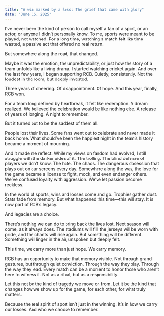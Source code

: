 ```yaml
---
title: "A win marked by a loss: The grief that came with glory"
date: "June 16, 2025"
---
```


I’ve never been the kind of person to call myself a fan of a sport, or an actor, or anyone I didn’t personally know. To me, sports were meant to be played, not watched. For a long time, watching a match felt like time wasted, a passive act that offered no real return.

But somewhere along the road, that changed.

Maybe it was the emotion, the unpredictability, or just how the story of a team unfolds like a living drama. I started watching cricket again. And over the last few years, I began supporting RCB. Quietly, consistently. Not the loudest in the room, but deeply invested.

Three years of cheering. Of disappointment. Of hope. And this year, finally, RCB won.

For a team long defined by heartbreak, it felt like redemption. A dream realized. We believed the celebration would be like nothing else. A release of years of longing. A night to remember.

But it turned out to be the saddest of them all.

People lost their lives. Some fans went out to celebrate and never made it back home. What should’ve been the happiest night in the team’s history became a moment of mourning.

And it made me reflect. While my views on fandom had evolved, I still struggle with the darker sides of it. The trolling. The blind defense of players we don’t know. The hate. The chaos. The dangerous obsession that plays out on our screens every day. Somewhere along the way, the love for the game became a license to fight, mock, and even endanger others. We’ve confused loyalty with aggression. We’ve let passion become reckless.

In the world of sports, wins and losses come and go. Trophies gather dust. Stats fade from memory. But what happened this time—this will stay. It is now part of RCB’s legacy.

And legacies are a choice.

There’s nothing we can do to bring back the lives lost. Next season will come, as it always does. The stadiums will fill, the jerseys will be worn with pride, and the chants will rise again. But something will be different. Something will linger in the air, unspoken but deeply felt.

This time, we carry more than just hope. We carry memory.

RCB has an opportunity to make that memory visible. Not through grand gestures, but through quiet conviction. Through the way they play. Through the way they lead. Every match can be a moment to honor those who aren’t here to witness it. Not as a ritual, but as a responsibility.

Let this not be the kind of tragedy we move on from. Let it be the kind that changes how we show up for the game, for each other, for what truly matters.

Because the real spirit of sport isn’t just in the winning. It’s in how we carry our losses. And who we choose to remember.
